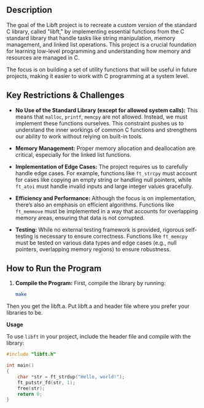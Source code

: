 ## Description

The goal of the Libft project is to recreate a custom version of the standard C library, called "libft," by implementing essential functions from the C standard library that handle tasks like string manipulation, memory management, and linked list operations. This project is a crucial foundation for learning low-level programming and understanding how memory and resources are managed in C.

The focus is on building a set of utility functions that will be useful in future projects, making it easier to work with C programming at a system level.

## Key Restrictions & Challenges

- **No Use of the Standard Library (except for allowed system calls):** This means that `malloc`, `printf`, `memcpy` are not allowed. Instead, we must implement these functions ourselves. This constraint pushes us to understand the inner workings of common C functions and strengthens our ability to work without relying on built-in tools.
  
- **Memory Management:** Proper memory allocation and deallocation are critical, especially for the linked list functions.
  
- **Implementation of Edge Cases:** The project requires us to carefully handle edge cases. For example, functions like `ft_strcpy` must account for cases like copying an empty string or handling null pointers, while `ft_atoi` must handle invalid inputs and large integer values gracefully.
  
- **Efficiency and Performance:** Although the focus is on implementation, there’s also an emphasis on efficient algorithms. Functions like `ft_memmove` must be implemented in a way that accounts for overlapping memory areas, ensuring that data is not corrupted.
  
- **Testing:** While no external testing framework is provided, rigorous self-testing is necessary to ensure correctness. Functions like `ft_memcpy` must be tested on various data types and edge cases (e.g., null pointers, overlapping memory regions) to ensure robustness.

## How to Run the Program

1. **Compile the Program:**
   First, compile the library by running:

   ```bash
   make

Then you get the libft.a. Put libft.a and header file where you prefer your libraries to be.

**Usage**

To use `libft` in your project, include the header file and compile with the library:

```c
#include "libft.h"

int main()
{
    char *str = ft_strdup("Hello, world!");
    ft_putstr_fd(str, 1);
    free(str);
    return 0;
}
